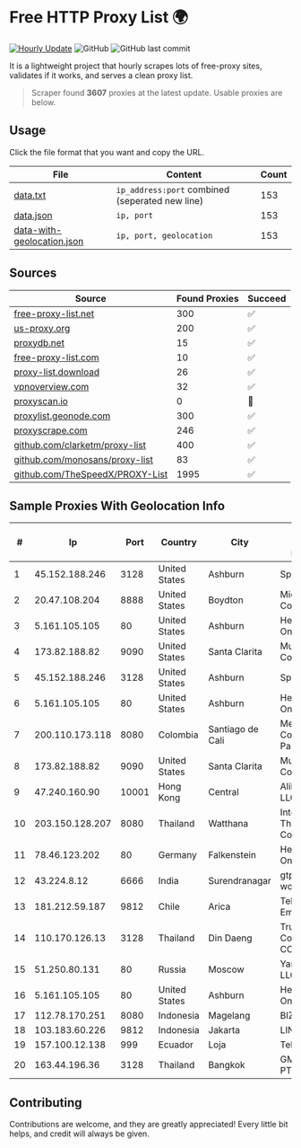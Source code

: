 
# Free HTTP Proxy List 🌍

[![Hourly Update](https://github.com/mertguvencli/http-proxy-list/actions/workflows/main.yml/badge.svg?branch=main)](https://github.com/mertguvencli/http-proxy-list/actions/workflows/main.yml)
![GitHub](https://img.shields.io/github/license/mertguvencli/http-proxy-list)
![GitHub last commit](https://img.shields.io/github/last-commit/mertguvencli/http-proxy-list)

It is a lightweight project that hourly scrapes lots of free-proxy sites, validates if it works, and serves a clean proxy list.


> Scraper found **3607** proxies at the latest update. Usable proxies are below.

## Usage

Click the file format that you want and copy the URL.


|File|Content|Count|
|----|-------|-----|
|[data.txt](https://raw.githubusercontent.com/mertguvencli/http-proxy-list/main/proxy-list/data.txt)|`ip_address:port` combined (seperated new line)|153|
|[data.json](https://raw.githubusercontent.com/mertguvencli/http-proxy-list/main/proxy-list/data.json)|`ip, port`|153|
|[data-with-geolocation.json](https://raw.githubusercontent.com/mertguvencli/http-proxy-list/main/proxy-list/data-with-geolocation.json)|`ip, port, geolocation`|153|

## Sources

|Source|Found Proxies|Succeed|
|------|-------------|-------|
|[free-proxy-list.net](https://free-proxy-list.net)|300|✅|
|[us-proxy.org](https://www.us-proxy.org)|200|✅|
|[proxydb.net](http://proxydb.net)|15|✅|
|[free-proxy-list.com](https://free-proxy-list.com/?page=&port=&type%5B%5D=http&type%5B%5D=https&up_time=0&search=Search)|10|✅|
|[proxy-list.download](https://www.proxy-list.download/HTTP)|26|✅|
|[vpnoverview.com](https://vpnoverview.com/privacy/anonymous-browsing/free-proxy-servers)|32|✅|
|[proxyscan.io](https://www.proxyscan.io)|0|🚫|
|[proxylist.geonode.com](https://proxylist.geonode.com/api/proxy-list?limit=300&page=1&sort_by=lastChecked&sort_type=desc&protocols=http,https)|300|✅|
|[proxyscrape.com](https://api.proxyscrape.com/v2/?request=displayproxies&protocol=http&timeout=10000&country=all&ssl=all&anonymity=all)|246|✅|
|[github.com/clarketm/proxy-list](https://raw.githubusercontent.com/clarketm/proxy-list/master/proxy-list-raw.txt)|400|✅|
|[github.com/monosans/proxy-list](https://raw.githubusercontent.com/monosans/proxy-list/main/proxies/http.txt)|83|✅|
|[github.com/TheSpeedX/PROXY-List](https://raw.githubusercontent.com/TheSpeedX/PROXY-List/master/http.txt)|1995|✅|


## Sample Proxies With Geolocation Info

|#|Ip|Port|Country|City|Internet Service Provider|
|-|--|----|-------|----|-------------------------|
|1|45.152.188.246|3128|United States|Ashburn|Sprint|
|2|20.47.108.204|8888|United States|Boydton|Microsoft Corporation|
|3|5.161.105.105|80|United States|Ashburn|Hetzner Online GmbH|
|4|173.82.188.82|9090|United States|Santa Clarita|Multacom Corporation|
|5|45.152.188.246|3128|United States|Ashburn|Sprint|
|6|5.161.105.105|80|United States|Ashburn|Hetzner Online GmbH|
|7|200.110.173.118|8080|Colombia|Santiago de Cali|Media Commerce Partners S.A|
|8|173.82.188.82|9090|United States|Santa Clarita|Multacom Corporation|
|9|47.240.160.90|10001|Hong Kong|Central|Alibaba.com LLC|
|10|203.150.128.207|8080|Thailand|Watthana|Internet Thailand Company Ltd|
|11|78.46.123.202|80|Germany|Falkenstein|Hetzner Online GmbH|
|12|43.224.8.12|6666|India|Surendranagar|gtpl hariom world vision|
|13|181.212.59.187|9812|Chile|Arica|Telefonica Empresas|
|14|110.170.126.13|3128|Thailand|Din Daeng|True Internet Corporation CO. Ltd.|
|15|51.250.80.131|80|Russia|Moscow|Yandex.Cloud LLC|
|16|5.161.105.105|80|United States|Ashburn|Hetzner Online GmbH|
|17|112.78.170.251|8080|Indonesia|Magelang|BIZNET|
|18|103.183.60.226|9812|Indonesia|Jakarta|LINTASARTA|
|19|157.100.12.138|999|Ecuador|Loja|Telconet S.A|
|20|163.44.196.36|3128|Thailand|Bangkok|GMO-Z.COM PTE. LTD.|



## Contributing

Contributions are welcome, and they are greatly appreciated! Every
little bit helps, and credit will always be given.

